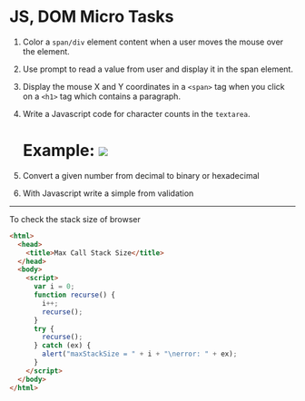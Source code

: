 # JS, DOM Micro Tasks

1. Color a `span/div` element content when a user moves the mouse over the element.

2. Use prompt to read a value from user and display it in the span element.

3. Display the mouse X and Y coordinates in a `<span>` tag when you click on a `<h1>` tag which contains a paragraph.

4. Write a Javascript code for character counts in the `textarea`.

   # Example: ![](https://miro.medium.com/max/1600/1*1HI4NXCeCz1EiIWcIE_0iQ.gif)

5. Convert a given number from decimal to binary or hexadecimal

6. With Javascript write a simple from validation

---

To check the stack size of browser

```html
<html>
  <head>
    <title>Max Call Stack Size</title>
  </head>
  <body>
    <script>
      var i = 0;
      function recurse() {
        i++;
        recurse();
      }
      try {
        recurse();
      } catch (ex) {
        alert("maxStackSize = " + i + "\nerror: " + ex);
      }
    </script>
  </body>
</html>
```
